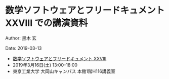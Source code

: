 # 数学ソフトウェアとフリードキュメント XXVIII での講演資料

Author: 黒木 玄

Date: 2019-03-13

* [数学ソフトウェアとフリードキュメント XXVIII](http://www.mathlibre.org/msfd/28-ja.html)
* 2019年3月16日(土) 13:00–18:00
* 東京工業大学 大岡山キャンパス 本館1階H116講義室
